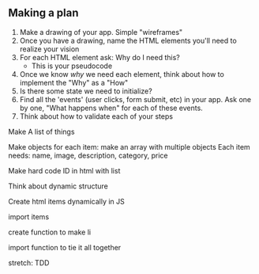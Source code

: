 ## Making a plan
1) Make a drawing of your app. Simple "wireframes"
2) Once you have a drawing, name the HTML elements you'll need to realize your vision
3) For each HTML element ask: Why do I need this?
    - This is your pseudocode
4) Once we know _why_ we need each element, think about how to implement the "Why" as a "How"
5) Is there some state we need to initialize?
6) Find all the 'events' (user clicks, form submit, etc) in your app. Ask one by one, "What happens when" for each of these events.
7) Think about how to validate each of your steps


Make A list of things

Make objects for each item:
make an array with multiple objects
Each item needs: name, image, description, category, price

Make hard code ID in html with list

Think about dynamic structure

Create html items dynamically in JS

import items 

create function to make li

import function to tie it all together 


stretch: TDD